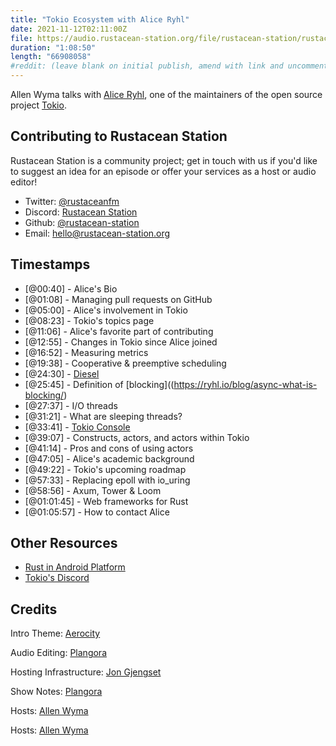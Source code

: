 ```yaml
---
title: "Tokio Ecosystem with Alice Ryhl"
date: 2021-11-12T02:11:00Z
file: https://audio.rustacean-station.org/file/rustacean-station/rustacean-station-e046-alice-ryhl.mp3
duration: "1:08:50"
length: "66908058"
#reddit: (leave blank on initial publish, amend with link and uncomment this line after Reddit thread has been posted)
---
```

Allen Wyma talks with [Alice Ryhl](https://ryhl.io/), one of the maintainers of the open source project [Tokio](https://tokio.rs/).


## Contributing to Rustacean Station

Rustacean Station is a community project; get in touch with us if you'd like to suggest an idea for an episode or offer your services as a host or audio editor!

- Twitter: [@rustaceanfm](https://twitter.com/rustaceanfm)
- Discord: [Rustacean Station](https://discord.gg/cHc3Gyc)
- Github: [@rustacean-station](https://github.com/rustacean-station/)
- Email: [hello@rustacean-station.org](mailto:hello@rustacean-station.org)

## Timestamps 
- [@00:40] - Alice's Bio
- [@01:08] - Managing pull requests on GitHub
- [@05:00] - Alice's involvement in Tokio
- [@08:23] - Tokio's topics page
- [@11:06] - Alice's favorite part of contributing
- [@12:55] - Changes in Tokio since Alice joined
- [@16:52] - Measuring metrics
- [@19:38] - Cooperative & preemptive scheduling
- [@24:30] - [Diesel](https://diesel.rs/)
- [@25:45] - Definition of [blocking]((https://ryhl.io/blog/async-what-is-blocking/)
- [@27:37] - I/O threads
- [@31:21] - What are sleeping threads?
- [@33:41] - [Tokio Console](https://tokio.rs/blog/2021-09-console-dev-diary-1)
- [@39:07] - Constructs, actors, and actors within Tokio 
- [@41:14] - Pros and cons of using actors
- [@47:05] - Alice's academic background
- [@49:22] - Tokio's upcoming roadmap
- [@57:33] - Replacing epoll with io_uring
- [@58:56] - Axum, Tower & Loom
- [@01:01:45] - Web frameworks for Rust 
- [@01:05:57] - How to contact Alice

## Other Resources 
- [Rust in Android Platform](https://security.googleblog.com/2021/04/rust-in-android-platform.html)
- [Tokio's Discord](https://discord.com/invite/tokio)

## Credits
Intro Theme: [Aerocity](https://twitter.com/AerocityMusic)

Audio Editing: [Plangora](https://twitter.com/plangora)

Hosting Infrastructure: [Jon Gjengset](https://twitter.com/jonhoo/)

Show Notes: [Plangora](https://twitter.com/plangora)

Hosts: [Allen Wyma](https://twitter.com/allenwyma)

Hosts: [Allen Wyma](https://twitter.com/allenwyma)